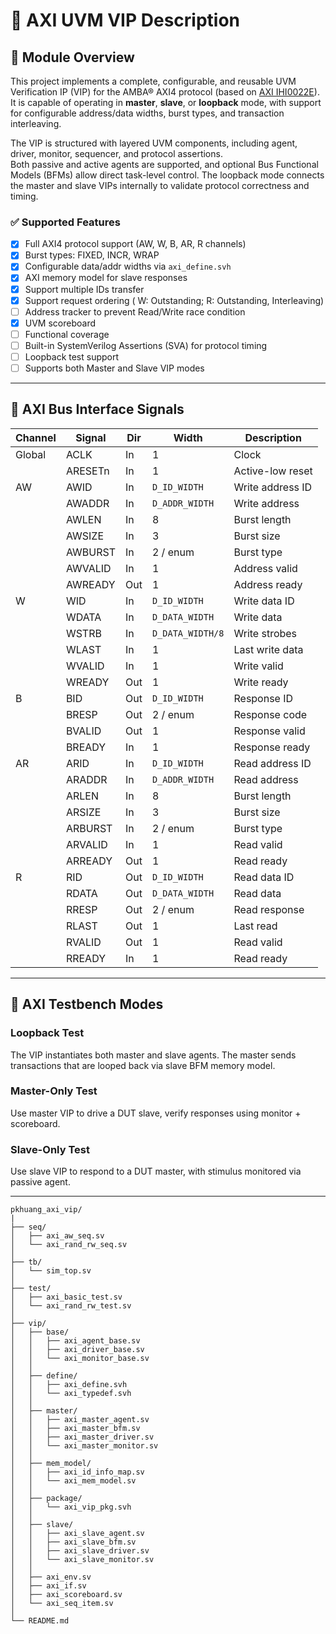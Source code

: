 # 📘 AXI UVM VIP Description

## 🧩 Module Overview

This project implements a complete, configurable, and reusable UVM Verification IP (VIP) for the AMBA® AXI4 protocol (based on [AXI IHI0022E](https://developer.arm.com/documentation/ihi0022/e/?lang=en)).  
It is capable of operating in **master**, **slave**, or **loopback** mode, with support for configurable address/data widths, burst types, and transaction interleaving.

The VIP is structured with layered UVM components, including agent, driver, monitor, sequencer, and protocol assertions.  
Both passive and active agents are supported, and optional Bus Functional Models (BFMs) allow direct task-level control. The loopback mode connects the master and slave VIPs internally to validate protocol correctness and timing.

### ✅ Supported Features

- [x] Full AXI4 protocol support (AW, W, B, AR, R channels)
- [x] Burst types: FIXED, INCR, WRAP
- [x] Configurable data/addr widths via `axi_define.svh`
- [x] AXI memory model for slave responses
- [x] Support multiple IDs transfer
- [x] Support request ordering ( W: Outstanding; R: Outstanding, Interleaving) 
- [ ] Address tracker to prevent Read/Write race condition
- [x] UVM scoreboard
- [ ] Functional coverage
- [ ] Built-in SystemVerilog Assertions (SVA) for protocol timing
- [ ] Loopback test support
- [ ] Supports both Master and Slave VIP modes

---

## 🔧 AXI Bus Interface Signals

| Channel | Signal     | Dir   | Width             | Description                        |
|---------|------------|-------|-------------------|------------------------------------|
| Global  | ACLK       | In    | 1                 | Clock                              |
|         | ARESETn    | In    | 1                 | Active-low reset                   |
| AW      | AWID       | In    | `D_ID_WIDTH`      | Write address ID                   |
|         | AWADDR     | In    | `D_ADDR_WIDTH`    | Write address                      |
|         | AWLEN      | In    | 8                 | Burst length                       |
|         | AWSIZE     | In    | 3                 | Burst size                         |
|         | AWBURST    | In    | 2 / enum          | Burst type                         |
|         | AWVALID    | In    | 1                 | Address valid                      |
|         | AWREADY    | Out   | 1                 | Address ready                      |
| W       | WID        | In    | `D_ID_WIDTH`      | Write data ID                      |
|         | WDATA      | In    | `D_DATA_WIDTH`    | Write data                         |
|         | WSTRB      | In    | `D_DATA_WIDTH/8`  | Write strobes                      |
|         | WLAST      | In    | 1                 | Last write data                    |
|         | WVALID     | In    | 1                 | Write valid                        |
|         | WREADY     | Out   | 1                 | Write ready                        |
| B       | BID        | Out   | `D_ID_WIDTH`      | Response ID                        |
|         | BRESP      | Out   | 2 / enum          | Response code                      |
|         | BVALID     | Out   | 1                 | Response valid                     |
|         | BREADY     | In    | 1                 | Response ready                     |
| AR      | ARID       | In    | `D_ID_WIDTH`      | Read address ID                    |
|         | ARADDR     | In    | `D_ADDR_WIDTH`    | Read address                       |
|         | ARLEN      | In    | 8                 | Burst length                       |
|         | ARSIZE     | In    | 3                 | Burst size                         |
|         | ARBURST    | In    | 2 / enum          | Burst type                         |
|         | ARVALID    | In    | 1                 | Read valid                         |
|         | ARREADY    | Out   | 1                 | Read ready                         |
| R       | RID        | Out   | `D_ID_WIDTH`      | Read data ID                       |
|         | RDATA      | Out   | `D_DATA_WIDTH`    | Read data                          |
|         | RRESP      | Out   | 2 / enum          | Read response                      |
|         | RLAST      | Out   | 1                 | Last read                          |
|         | RVALID     | Out   | 1                 | Read valid                         |
|         | RREADY     | In    | 1                 | Read ready                         |

---

## 🧪 AXI Testbench Modes

### Loopback Test
The VIP instantiates both master and slave agents. The master sends transactions that are looped back via slave BFM memory model.

### Master-Only Test
Use master VIP to drive a DUT slave, verify responses using monitor + scoreboard.

### Slave-Only Test
Use slave VIP to respond to a DUT master, with stimulus monitored via passive agent.

---

```
pkhuang_axi_vip/
|
├── seq/
│   ├── axi_aw_seq.sv
│   └── axi_rand_rw_seq.sv
│
├── tb/
│   └── sim_top.sv
│
├── test/
│   ├── axi_basic_test.sv
│   └── axi_rand_rw_test.sv
│
├── vip/
│   ├── base/
│   │   ├── axi_agent_base.sv
│   │   ├── axi_driver_base.sv
│   │   └── axi_monitor_base.sv
│   │
│   ├── define/
│   │   ├── axi_define.svh
│   │   └── axi_typedef.svh
│   │
│   ├── master/
│   │   ├── axi_master_agent.sv
│   │   ├── axi_master_bfm.sv
│   │   ├── axi_master_driver.sv
│   │   └── axi_master_monitor.sv
│   │
│   ├── mem_model/
│   │   ├── axi_id_info_map.sv
│   │   └── axi_mem_model.sv
│   │
│   ├── package/
│   │   └── axi_vip_pkg.svh
│   │
│   ├── slave/
│   │   ├── axi_slave_agent.sv
│   │   ├── axi_slave_bfm.sv
│   │   ├── axi_slave_driver.sv
│   │   └── axi_slave_monitor.sv
│   │
│   ├── axi_env.sv
│   ├── axi_if.sv
│   ├── axi_scoreboard.sv
│   └── axi_seq_item.sv
│
└── README.md

```